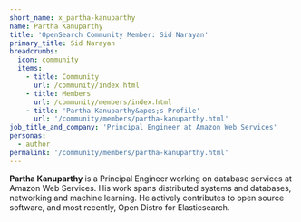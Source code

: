 ```yaml
---
short_name: x_partha-kanuparthy
name: Partha Kanuparthy
title: 'OpenSearch Community Member: Sid Narayan'
primary_title: Sid Narayan
breadcrumbs:
  icon: community
  items:
    - title: Community
      url: /community/index.html
    - title: Members
      url: /community/members/index.html
    - title: 'Partha Kanuparthy&apos;s Profile'
      url: '/community/members/partha-kanuparthy.html'
job_title_and_company: 'Principal Engineer at Amazon Web Services'
personas:
  - author
permalink: '/community/members/partha-kanuparthy.html'
---
```


**Partha Kanuparthy** is a Principal Engineer working on database services at Amazon Web Services. His work spans distributed systems and databases, networking and machine learning. He actively contributes to open source software, and most recently, Open Distro for Elasticsearch.
